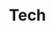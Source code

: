 ---
title: Tech
description: Technology, computers, software, etc.
# image:

# Badge style
style:
    background: "#2a9d8f"
    color: "#fff"
---